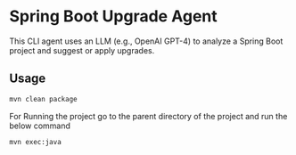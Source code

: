 # Spring Boot Upgrade Agent

This CLI agent uses an LLM (e.g., OpenAI GPT-4) to analyze a Spring Boot project and suggest or apply upgrades.

## Usage

```bash
mvn clean package
```
For Running the project go to the parent directory of the project and run the below command

```bash
mvn exec:java
